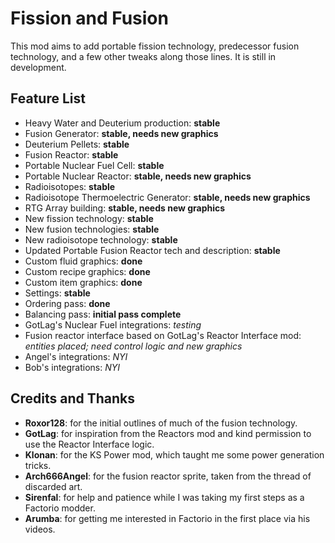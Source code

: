 # Fission and Fusion

This mod aims to add portable fission technology, predecessor fusion
technology, and a few other tweaks along those lines. It is still in development.

## Feature List
* Heavy Water and Deuterium production: **stable**
* Fusion Generator: **stable, needs new graphics**
* Deuterium Pellets: **stable**
* Fusion Reactor: **stable**
* Portable Nuclear Fuel Cell: **stable**
* Portable Nuclear Reactor: **stable, needs new graphics**
* Radioisotopes: **stable**
* Radioisotope Thermoelectric Generator: **stable, needs new graphics**
* RTG Array building: **stable, needs new graphics**
* New fission technology: **stable**
* New fusion technologies: **stable**
* New radioisotope technology: **stable**
* Updated Portable Fusion Reactor tech and description: **stable**
* Custom fluid graphics: **done**
* Custom recipe graphics: **done**
* Custom item graphics: **done**
* Settings: **stable**
* Ordering pass: **done**
* Balancing pass: **initial pass complete**
* GotLag's Nuclear Fuel integrations: _testing_
* Fusion reactor interface based on GotLag's Reactor Interface mod: _entities placed; need control logic and new graphics_
* Angel's integrations: _NYI_
* Bob's integrations: _NYI_

## Credits and Thanks
* **Roxor128**: for the initial outlines of much of the fusion technology.
* **GotLag**: for inspiration from the Reactors mod and kind permission to use the Reactor Interface logic.
* **Klonan**: for the KS Power mod, which taught me some power generation tricks.
* **Arch666Angel**: for the fusion reactor sprite, taken from the thread of discarded art.
* **Sirenfal**: for help and patience while I was taking my first steps as a Factorio modder.
* **Arumba**: for getting me interested in Factorio in the first place via his videos.
